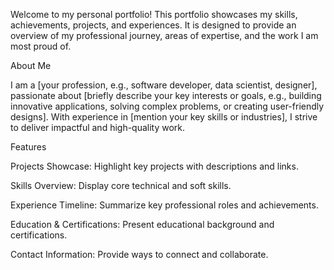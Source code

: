 Welcome to my personal portfolio! This portfolio showcases my skills, achievements, projects, and experiences. It is designed to provide an overview of my professional journey, areas of expertise, and the work I am most proud of.

About Me

I am a [your profession, e.g., software developer, data scientist, designer], passionate about [briefly describe your key interests or goals, e.g., building innovative applications, solving complex problems, or creating user-friendly designs]. With experience in [mention your key skills or industries], I strive to deliver impactful and high-quality work.

Features

Projects Showcase: Highlight key projects with descriptions and links.

Skills Overview: Display core technical and soft skills.

Experience Timeline: Summarize key professional roles and achievements.

Education & Certifications: Present educational background and certifications.

Contact Information: Provide ways to connect and collaborate.
